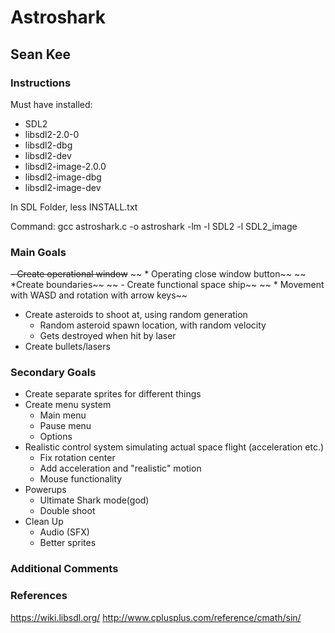 # Astroshark
## Sean Kee

### Instructions
Must have installed:
 - SDL2
 - libsdl2-2.0-0
 - libsdl2-dbg
 - libsdl2-dev
 - libsdl2-image-2.0.0
 - libsdl2-image-dbg
 - libsdl2-image-dev

 In SDL Folder,
less INSTALL.txt

Command:
gcc astroshark.c -o astroshark -lm -l SDL2 -l SDL2_image
### Main Goals
 ~~- Create operational window~~
 	~~ * Operating close window button~~
 	~~ *Create boundaries~~
 ~~ - Create functional space ship~~
 	~~ * Movement with WASD and rotation with arrow keys~~
 - Create asteroids to shoot at, using random generation
 	* Random asteroid spawn location, with random velocity
 	* Gets destroyed when hit by laser
 - Create bullets/lasers

### Secondary Goals
 - Create separate sprites for different things
 - Create menu system
 	* Main menu
 	* Pause menu
 	* Options
 - Realistic control system simulating actual space flight (acceleration etc.)
 	* Fix rotation center
 	* Add acceleration and "realistic" motion
 	* Mouse functionality
 - Powerups
 	* Ultimate Shark mode(god)
 	* Double shoot
 - Clean Up
 	* Audio (SFX)
 	* Better sprites

### Additional Comments


### References
https://wiki.libsdl.org/
http://www.cplusplus.com/reference/cmath/sin/
